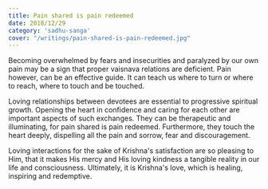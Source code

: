 ```yaml
---
title: Pain shared is pain redeemed
date: 2018/12/29
category: 'sadhu-sanga'
cover: "/writings/pain-shared-is-pain-redeemed.jpg"
---
```


Becoming overwhelmed by fears and insecurities and paralyzed by our own pain may be a sign that proper vaisnava relations are deficient. Pain however, can be an effective guide. It can teach us where to turn or where to reach, where to touch and be touched.

Loving relationships between devotees are essential to progressive spiritual growth. Opening the heart in confidence and caring for each other are important aspects of such exchanges. They can be therapeutic and illuminating, for pain shared is pain redeemed. Furthermore, they touch the heart deeply, dispelling all the pain and sorrow, fear and discouragement.

Loving interactions for the sake of Krishna's satisfaction are so pleasing to Him, that it makes His mercy and His loving kindness a tangible reality in our life and consciousness. Ultimately, it is Krishna's love, which is healing, inspiring and redemptive.
